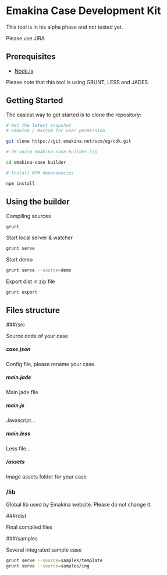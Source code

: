 Emakina Case Development Kit
============================


This tool is in his alpha phase and not tested yet.

Please use JIRA 

Prerequisites
-------------

- [Node.js](http://nodejs.org)

Please note that this tool is using GRUNT, LESS and JADES

Getting Started
---------------

The easiest way to get started is to clone the repository:

```bash
# Get the latest snapshot
# Emakina / Marcom for user permission

git clone https://git.emakina.net/scm/eg/cdk.git

# OR unzip emakina-case-builder.zip

cd emakina-case builder

# Install NPM dependencies

npm install
```

Using the builder
-----------------

Compiling sources

```bash
grunt
```

Start local server & watcher

```bash
grunt serve
```

Start demo 

```bash
grunt serve --source=demo
```

Export dist in zip file

```bash
grunt export
```


Files structure
-----------------

###/src 

Source code of your case

##### case.json

Config file, please rename your case.

##### main.jade
Main jade file

##### main.js
Javascript...

##### main.less
Less file...

##### /assets
Image assets folder for your case


### /lib

Global lib used by Emakina website.
Please do not change it.

###/dist

Final compiled files


###/samples

Several integrated sample case

```bash
grunt serve --source=samples/template
grunt serve --source=samples/ing

```



